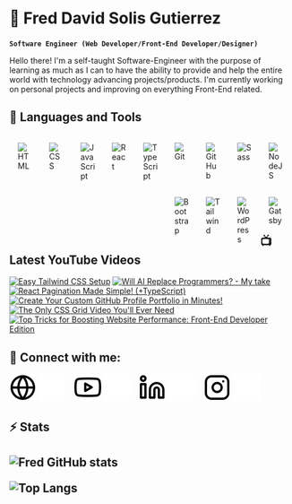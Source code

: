 # 🌌 Fred David Solis Gutierrez

**`Software Engineer (Web Developer/Front-End Developer/Designer)`**
 
Hello there! I'm a self-taught Software-Engineer with the purpose of learning as much as I can to have the ability to provide and help the entire world with technology advancing projects/products. I'm currently working on personal projects and improving on everything Front-End related.

<h2>🧰 Languages and Tools</h2>
 
<img align="left" alt="HTML" width="26px" style="padding:15px;" src="https://cdn.jsdelivr.net/gh/devicons/devicon/icons/html5/html5-plain.svg" />
<img align="left" alt="CSS" width="26px" style="padding:15px;" src="https://cdn.jsdelivr.net/gh/devicons/devicon/icons/css3/css3-plain.svg" />
<img align="left" alt="JavaScript" width="26px" style="padding:15px;" src="https://cdn.jsdelivr.net/gh/devicons/devicon/icons/javascript/javascript-plain.svg" />
<img align="left" alt="React" width="26px" style="padding:15px;" src="https://cdn.jsdelivr.net/gh/devicons/devicon/icons/react/react-original.svg" />
<img align="left" alt="TypeScript" width="26px" style="padding:15px;" src="https://cdn.jsdelivr.net/gh/devicons/devicon/icons/typescript/typescript-plain.svg" />
<img align="left" alt="Git" width="26px" style="padding:15px;" src="https://cdn.jsdelivr.net/gh/devicons/devicon/icons/git/git-original.svg" />
<img align="left" alt="GitHub" width="26px" style="padding:15px;" src="https://cdn.jsdelivr.net/gh/devicons/devicon/icons/github/github-original.svg" />
<img align="left" alt="Sass" width="26px" style="padding:15px;" src="https://cdn.jsdelivr.net/gh/devicons/devicon/icons/sass/sass-original.svg" />
<img align="left" alt="NodeJS" width="26px" style="padding:15px;" src="https://cdn.jsdelivr.net/gh/devicons/devicon/icons/nodejs/nodejs-original.svg" />
<img align="left" alt="Bootstrap" width="26px" style="padding:15px;" src="https://cdn.jsdelivr.net/gh/devicons/devicon/icons/bootstrap/bootstrap-plain.svg" />
<img align="left" alt="Tailwind" width="26px" style="padding:15px;" src="https://cdn.jsdelivr.net/gh/devicons/devicon/icons/tailwindcss/tailwindcss-plain.svg" />
<img align="left" alt="WordPress" width="26px" style="padding:15px;" src="https://cdn.jsdelivr.net/gh/devicons/devicon/icons/wordpress/wordpress-plain.svg" />
<img align="left" alt="Gatsby" width="26px" style="padding:15px;" src="https://cdn.jsdelivr.net/gh/devicons/devicon/icons/gatsby/gatsby-plain.svg" />
<br />
<br />

<h2>📺 Latest YouTube Videos</h2>

<!-- BEGIN YOUTUBE-CARDS -->
[![Easy Tailwind CSS Setup](https://ytcards.demolab.com/?id=28VIB8cqmoY&title=Easy+Tailwind+CSS+Setup&lang=en&timestamp=1682836200&background_color=%230d1117&title_color=%23ffffff&stats_color=%23dedede&width=250&duration=990 "Easy Tailwind CSS Setup")](https://www.youtube.com/watch?v=28VIB8cqmoY)
[![Will AI Replace Programmers? - My take](https://ytcards.demolab.com/?id=9vjZ2LoerRw&title=Will+AI+Replace+Programmers%3F+-+My+take&lang=en&timestamp=1681628403&background_color=%230d1117&title_color=%23ffffff&stats_color=%23dedede&width=250&duration=737 "Will AI Replace Programmers? - My take")](https://www.youtube.com/watch?v=9vjZ2LoerRw)
[![React Pagination Made Simple! (+TypeScript)](https://ytcards.demolab.com/?id=Ex3r5CTQL1k&title=React+Pagination+Made+Simple%21+%28%2BTypeScript%29&lang=en&timestamp=1681194603&background_color=%230d1117&title_color=%23ffffff&stats_color=%23dedede&width=250&duration=789 "React Pagination Made Simple! (+TypeScript)")](https://www.youtube.com/watch?v=Ex3r5CTQL1k)
[![Create Your Custom GitHub Profile Portfolio in Minutes!](https://ytcards.demolab.com/?id=Oyh0yBJMLrM&title=Create+Your+Custom+GitHub+Profile+Portfolio+in+Minutes%21&lang=en&timestamp=1680338285&background_color=%230d1117&title_color=%23ffffff&stats_color=%23dedede&width=250&duration=893 "Create Your Custom GitHub Profile Portfolio in Minutes!")](https://www.youtube.com/watch?v=Oyh0yBJMLrM)
[![The Only CSS Grid Video You'll Ever Need](https://ytcards.demolab.com/?id=adsEUM6xGvI&title=The+Only+CSS+Grid+Video+You%27ll+Ever+Need&lang=en&timestamp=1679785202&background_color=%230d1117&title_color=%23ffffff&stats_color=%23dedede&width=250&duration=1387 "The Only CSS Grid Video You'll Ever Need")](https://www.youtube.com/watch?v=adsEUM6xGvI)
[![Top Tricks for Boosting Website Performance: Front-End Developer Edition](https://ytcards.demolab.com/?id=x99LVbOTgt4&title=Top+Tricks+for+Boosting+Website+Performance%3A+Front-End+Developer+Edition&lang=en&timestamp=1679374819&background_color=%230d1117&title_color=%23ffffff&stats_color=%23dedede&width=250&duration=1240 "Top Tricks for Boosting Website Performance: Front-End Developer Edition")](https://www.youtube.com/watch?v=x99LVbOTgt4)
<!-- END YOUTUBE-CARDS -->

<h2>🌴 Connect with me:</h2>

[![website](./imgs/globe-light.svg)](https://freddavidsolisgutierrez.netlify.app/#gh-light-mode-only)
[![website](./imgs/globe-dark.svg)](https://freddavidsolisgutierrez.netlify.app/#gh-dark-mode-only)
&nbsp;&nbsp;
[![website](./imgs/youtube-light.svg)](https://www.youtube.com/@codewithfred#gh-light-mode-only)
[![website](./imgs/youtube-dark.svg)](https://www.youtube.com/@codewithfred#gh-dark-mode-only)
&nbsp;&nbsp;
[![website](./imgs/linkedin-light.svg)](https://www.linkedin.com/in/freddavidsolisgutierrez/#gh-light-mode-only)
[![website](./imgs/linkedin-dark.svg)](https://www.linkedin.com/in/freddavidsolisgutierrez/#gh-dark-mode-only)
&nbsp;&nbsp;
[![website](./imgs/instagram-light.svg)](https://www.instagram.com/fredwilliamszy/#gh-light-mode-only)
[![website](./imgs/instagram-dark.svg)](https://www.instagram.com/fredwilliamszy/#gh-dark-mode-only)

<h2>⚡ Stats<h2>

![Fred GitHub stats](https://github-readme-stats.vercel.app/api?username=fred-gutierrez&show_icons=true&theme=vision-friendly-dark&hide_border=true)

![Top Langs](https://github-readme-stats.vercel.app/api/top-langs/?username=fred-gutierrez&hide=html&layout=compact&langs_count=6&theme=vision-friendly-dark&hide_border=true)
